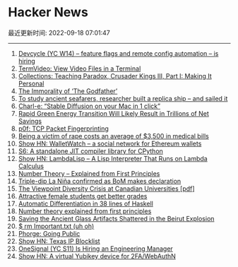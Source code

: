 # Hacker News

最近更新时间: 2022-09-18 07:01:47

--- 
1. [Devcycle (YC W14) – feature flags and remote config automation – is hiring](https://devcycle.com/company/careers) 
2. [TermVideo: View Video Files in a Terminal](https://pypi.org/project/termvideo/) 
3. [Collections: Teaching Paradox, Crusader Kings III, Part I: Making It Personal](https://acoup.blog/2022/09/16/collections-teaching-paradox-crusader-kings-iii-part-i-making-it-personal/) 
4. [The Immorality of ‘The Godfather’](https://compactmag.com/article/the-immorality-of-the-godfather) 
5. [To study ancient seafarers, researcher built a replica ship – and sailed it](https://www.washingtonpost.com/history/2022/09/17/seafarers-mediterranean-wind-david-gal/) 
6. [Charl-e: “Stable Diffusion on your Mac in 1 click”](https://www.charl-e.com/) 
7. [Rapid Green Energy Transition Will Likely Result in Trillions of Net Savings](https://www.cell.com/joule/fulltext/S2542-4351(22)00410-X) 
8. [p0f: TCP Packet Fingerprinting](https://lcamtuf.coredump.cx/p0f3/) 
9. [Being a victim of rape costs an average of $3,500 in medical bills](https://arstechnica.com/science/2022/09/being-a-victim-of-rape-costs-an-average-of-3500-in-medical-bills-study-finds/) 
10. [Show HN: WalletWatch – a social network for Ethereum wallets](https://walletwatch-frontend.vercel.app/) 
11. [S6: A standalone JIT compiler library for CPython](https://github.com/deepmind/s6) 
12. [Show HN: LambdaLisp – A Lisp Interpreter That Runs on Lambda Calculus](https://woodrush.github.io/blog/lambdalisp.html) 
13. [Number Theory – Explained from First Principles](https://explained-from-first-principles.com/number-theory/) 
14. [Triple-dip La Niña confirmed as BoM makes declaration](https://www.scimex.org/newsfeed/expert-reaction-triple-dip-la-nina-confirmed-as-bom-makes-declaration) 
15. [The Viewpoint Diversity Crisis at Canadian Universities [pdf]](https://macdonaldlaurier.ca/wp-content/uploads/2022/09/20220829_University_censorship_Dummit_Patterson_PAPER_FWeb.pdf) 
16. [Attractive female students get better grades](https://www.sciencedirect.com/science/article/pii/S016517652200283X) 
17. [Automatic Differentiation in 38 lines of Haskell](https://gist.github.com/ttesmer/948df432cf46ec6db8c1e83ab59b1b21) 
18. [Number theory explained from first principles](https://explained-from-first-principles.com/number-theory/) 
19. [Saving the Ancient Glass Artifacts Shattered in the Beirut Explosion](https://www.atlasobscura.com/articles/beirut-explosion-glass-artifact-restoration) 
20. [$ rm Important.txt (uh oh)](https://xenodium.com/rm-important-txt-oh-sht/) 
21. [Phorge: Going Public](https://we.phorge.it/phame/post/view/1/going_public/) 
22. [Show HN: Texas IP Blocklist](https://shitlist.hotgarba.ge/) 
23. [OneSignal (YC S11) Is Hiring an Engineering Manager](https://onesignal.com/careers/bcfcfd08-229a-4209-a44b-ce11befe5ecf) 
24. [Show HN: A virtual Yubikey device for 2FA/WebAuthN](https://github.com/bulwarkid/virtual-fido) 
